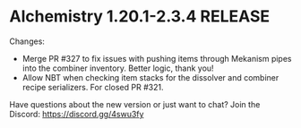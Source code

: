 # Alchemistry 1.20.1-2.3.4 RELEASE

Changes:
- Merge PR #327 to fix issues with pushing items through Mekanism pipes into the combiner inventory. Better logic, thank you!
- Allow NBT when checking item stacks for the dissolver and combiner recipe serializers. For closed PR #321.

Have questions about the new version or just want to chat? Join the Discord: https://discord.gg/4swu3fy